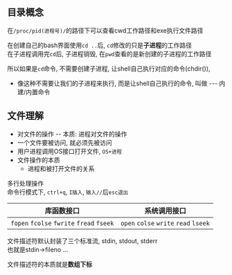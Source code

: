 

## 目录概念
在`/proc/pid(进程号)/`的路径下可以查看cwd工作路径和exe执行文件路径

在创建自己的bash界面使用`cd ..`后, `cd`修改的只是**子进程**的工作路径\
在子进程调用完`cd`后, 子进程销毁, 在`pwd`查看的是新创建的子进程的工作路径

所以如果是`cd`命令, 不需要创建子进程, 让shell自己执行对应的命令(chdir()),

- 像这种不需要让我们的子进程来执行, 而是让shell自己执行的命令, 叫做 --- 内建/内置命令


## 文件理解
- 对文件的操作 -- 本质: 进程对文件的操作
- 一个文件要被访问, 就必须先被访问
- 用户进程调用OS接口打开文件, `OS+进程`
- 文件操作的本质
  - 进程和被打开文件的关系


多行处理操作\
命令行模式下, `ctrl+q`, `I插入`, `输入//`后`esc退出`

|库函数接口|系统调用接口|
|---|---|
|`fopen` `fcolse` `fwrite` `fread` `fseek`|`open` `colse` `write` `read` `lseek`|

文件描述符默认封装了三个标准流, stdin, stdout, stderr\
也就是stdin->fileno ...

文件描述符的本质就是**数组下标**